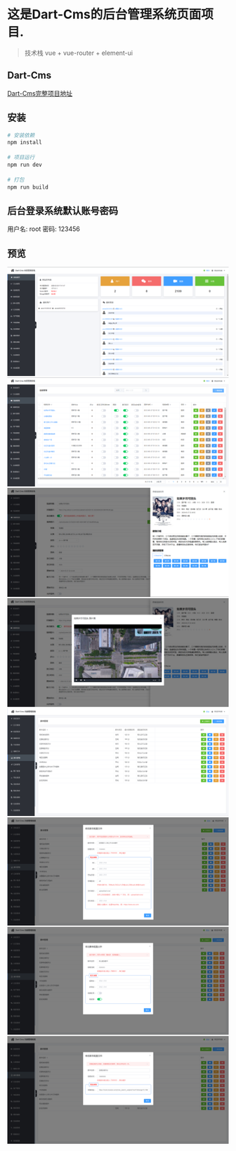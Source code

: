 # 这是Dart-Cms的后台管理系统页面项目.
> 技术栈 vue + vue-router + element-ui

## Dart-Cms

[Dart-Cms完整项目地址](https://github.com/abcd498936590/Dart-Cms)


## 安装

``` bash
# 安装依赖
npm install

# 项目运行
npm run dev

# 打包
npm run build
```

## 后台登录系统默认账号密码

 用户名: root      密码: 123456

## 预览
<p align="center">
    <img src="https://github.com/abcd498936590/pic/blob/master/img/dart-cms-1.png?raw=true" />
    <img src="https://github.com/abcd498936590/pic/blob/master/img/dart-cms-2.png?raw=true" />
    <img src="https://github.com/abcd498936590/pic/blob/master/img/dart-cms-3.png?raw=true" />
    <img src="https://github.com/abcd498936590/pic/blob/master/img/dart-cms-4.png?raw=true" />
    <img src="https://github.com/abcd498936590/pic/blob/master/img/dart-cms-10.png?raw=true" />
    <img src="https://github.com/abcd498936590/pic/blob/master/img/dart-cms-11.png?raw=true" />
    <img src="https://github.com/abcd498936590/pic/blob/master/img/dart-cms-12.png?raw=true" />
    <img src="https://github.com/abcd498936590/pic/blob/master/img/dart-cms-13.png?raw=true" />
</p>

